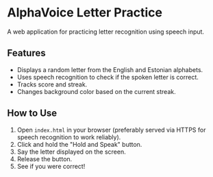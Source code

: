 # AlphaVoice Letter Practice

A web application for practicing letter recognition using speech input.

## Features

- Displays a random letter from the English and Estonian alphabets.
- Uses speech recognition to check if the spoken letter is correct.
- Tracks score and streak.
- Changes background color based on the current streak.

## How to Use

1. Open `index.html` in your browser (preferably served via HTTPS for speech recognition to work reliably).
2. Click and hold the "Hold and Speak" button.
3. Say the letter displayed on the screen.
4. Release the button.
5. See if you were correct!